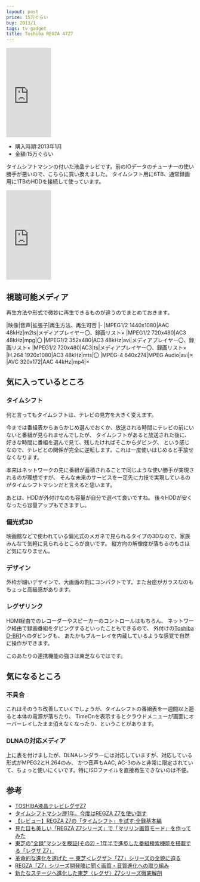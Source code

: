```yaml
---
layout: post
price: 15万ぐらい
buy: 2013/1
tags: tv gadget
title: Toshiba REGZA 47Z7
---
```

<iframe src="http://rcm-fe.amazon-adsystem.com/e/cm?lt1=_blank&bc1=FFFFFF&IS2=1&bg1=FFFFFF&fc1=000000&lc1=0000FF&t=yoshimopeia-22&o=9&p=8&l=as1&m=amazon&f=ifr&ref=qf_sp_asin_til&asins=B009RJOPYW" style="width:120px;height:240px;" scrolling="no" marginwidth="0" marginheight="0" frameborder="0"></iframe>

- 購入時期:2013年1月
- 金額:15万ぐらい

タイムシフトマシンの付いた液晶テレビです。前のIOデータのチューナーの使い勝手が悪いので、こちらに買い換えました。
タイムシフト用に6TB、通常録画用に1TBのHDDを接続して使っています。

<iframe src="http://rcm-fe.amazon-adsystem.com/e/cm?lt1=_blank&bc1=FFFFFF&IS2=1&bg1=FFFFFF&fc1=000000&lc1=0000FF&t=yoshimopeia-22&o=9&p=8&l=as4&m=amazon&f=ifr&ref=ss_til&asins=B009O9166A" style="width:120px;height:240px;" scrolling="no" marginwidth="0" marginheight="0" frameborder="0"></iframe>

## 視聴可能メディア

再生方法や形式で微妙に再生できるものが違うのでまとめておきます。

|映像|音声|拡張子|再生方法、再生可否
|-
|MPEG1/2 1440x1080|AAC 48kHz|m2ts|メディアプレイヤー〇、録画リスト×
|MPEG1/2 720x480|AC3 48kHz|mpg|〇
|MPEG1/2 352x480|AC3 48kHz|avi|メディアプレイヤー〇、録画リスト×
|MPEG1/2 720x480|AC3|ts|メディアプレイヤー〇、録画リスト×
|H.264 1920x1080|AC3 48kHz|mts|〇
|MPEG-4 640x274|MPEG Audio|avi|×
|AVC 320x172|AAC 44kHz|mp4|×

## 気に入っているところ

### タイムシフト

何と言ってもタイムシフトは、テレビの見方を大きく変えます。

今までは番組表からあらかじめ選んでおくか、放送される時間にテレビの前にいないと番組が見られませんでしたが、
タイムシフトがあると放送された後に、好きな時間に番組を選んで見て、残したければそこからダビング、
という感じなので、テレビとの関係が完全に逆転します。これは一度使いはじめると手放せなくなります。

本来はネットワークの先に番組が蓄積されることで同じような使い勝手が実現されるのが理想ですが、
そんな未来のサービスを一足先に力技で実現しているのがタイムシフトマシンだと言えると思います。

あとは、HDDが外付けなのも容量が自分で選べて良いですね。
後々HDDが安くなったら容量アップもできますし。

### 偏光式3D

映画館などで使われている偏光式のメガネで見られるタイプの3Dなので、家族みんなで気軽に見られるところが良いです。
縦方向の解像度が落ちるのもさほど気になりません。

### デザイン

外枠が細いデザインで、大画面の割にコンパクトです。また台座がガラスなのもちょっと高級感があります。

### レグザリンク

HDMI経由でのレコーダーやスピーカーのコントロールはもちろん、
ネットワーク経由で録画番組をダビングするといったこともできるので、
外付けの[Toshiba D-BR1](/Toshiba+D-BR1)へのダビングも、
あたかもブルーレイを内蔵しているような感覚で自然に操作ができます。

このあたりの連携機能の強さは東芝ならではです。

## 気になるところ

### 不具合

これはそのうち改善していくでしょうが、タイムシフトの番組表を一週間以上遡ると本体の電源が落ちたり、
TimeOnを表示するとクラウドメニューが画面にオーバーレイしたまま消えなくなったり、ということがあります。

### DLNAの対応メディア

上に表を付けましたが、DLNAレンダラーには対応していますが、対応している形式がMPEG2とH.264のみ、
かつ音声もAAC, AC-3のみと非常に限定されていて、ちょっと使いにくいです。特にISOファイルを直接再生できないのは不便。

## 参考
* [TOSHIBA液晶テレビレグザZ7](http://www.toshiba.co.jp/regza/lineup/z7/)
* [タイムシフトマシン歴1年。今度はREGZA Z7を使い倒す](http://av.watch.impress.co.jp/docs/review/review/20121220_579130.html)
* [【レビュー】REGZA Z7の「タイムシフト」を試す:全録基本編](http://av.watch.impress.co.jp/docs/review/review/20121108_570837.html)
* [見た目も美しい「REGZA Z7シリーズ」で「マリリン画質モード」を作ってみた](http://www.itmedia.co.jp/lifestyle/articles/1210/26/news114.html)
* [東芝の"全録"マシンを検証(その2) - 1年半で進歩した番組検索機能を搭載する「レグザ Z7」](http://news.mynavi.jp/articles/2013/04/10/regza_z7/index.html)
* [革命的な進化を遂げた ー 東芝＜レグザ＞「Z7」シリーズの全貌に迫る](http://www.phileweb.com/review/article/201211/16/640.html)
* [REGZA「Z7」シリーズ開発陣に聞く画質・音質進化への取り組み](http://www.phileweb.com/review/article/201211/12/651.html)
* [新たなステージへ進化した東芝〈レグザ〉Z7シリーズ徹底解剖](http://ascii.jp/elem/000/000/735/735693/)

